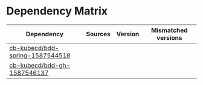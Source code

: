 # Dependency Matrix

Dependency | Sources | Version | Mismatched versions
---------- | ------- | ------- | -------------------
[cb-kubecd/bdd-spring-1587544518](https://github.com/cb-kubecd/bdd-spring-1587544518.git) |  | []() | 
[cb-kubecd/bdd-gh-1587546137](https://github.com/cb-kubecd/bdd-gh-1587546137.git) |  | []() | 
